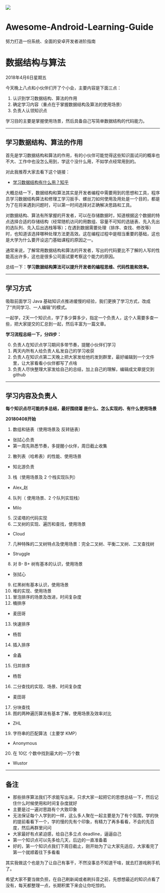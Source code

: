 
![](https://avatars3.githubusercontent.com/u/32798425?s=400&u=e2ad1a5a21fc71ff2f8511866395beca599656f9&v=4)

# Awesome-Android-Learning-Guide

努力打造一份系统、全面的安卓开发者进阶指南

# 数据结构与算法

2018年4月6日星期五

今天晚上八点和小伙伴们开了个小会，主要内容是下面三点：

1. 认识到学习数据结构、算法的作用
2. 确定学习内容（重点在于掌握数据结构及算法的使用场景）
3. 负责人认领知识点

学习目的主要是掌握使用场景，然后具备自己写简单数据结构的代码能力。

------

## 学习数据结构、算法的作用

首先是学习数据结构和算法的作用，有的小伙伴可能觉得这些知识面试问的概率也不大、工作中也没怎么用到，学这个没什么用，不如学点经常用到的。

对此我推荐大家去看下这个链接：

- [学习数据结构有什么用？知乎](https://www.zhihu.com/question/29587605)

大概总结一下，数据结构和算法其实是开发者编程中需要用到的思想和工具，程序员学习数据结构算法和修理工学习扳手、螺丝刀如何使用及用处是一个目的，都是为了在将来遇到问题时，可以第一时间选择对正确解决思路和工具。

对数据结构、算法有所掌握的开发者，可以在存储数据时，知道根据这个数据的特点选择合适的存储结构（经常随机访问的用数组、容量不可知的选链表、先入先出的选队列、先入后出选栈等等）；在遇到数据需要处理（排序、查找、修改等）时，也知道该选择哪种处理方法更高效。这在编程过程中是相当重要的基础，这也是大学为什么要开设这门基础课程的原因之一。

通常来说，了解常用数据结构和算法的开发者，写出的代码要比不了解的人写的性能高出许多，这也是很多公司面试要考察这个能力的原因。

总结一下：**学习数据结构算法可以提升开发者的编程思维、代码性能和效率。**

------

## 学习方式

吸取前面学习 Java 基础知识点推进缓慢的经验，我们更换了学习方式，改成了“共同学习、一人编辑”的模式。

一起学，2天一个知识点，学了多少算多少，指定一个负责人，这个人需要多查一些，把大家提交的汇总到一起，然后丰富为一篇文章。


**学习流程总结一下，分四步：**

0. 负责人在知识点学习期间多带节奏，提醒小伙伴们学习
1. 两天内所有人给负责人私发自己的学习收获
2. 负责人在知识点第二天晚上把大家发给他的发到群里，最好编辑到一个文件里，让大家看看小伙伴都写了点啥
3. 负责人尽快整理大家发给自己的总结，加上自己的理解，编辑成文章提交到 github

-----------------------

## 学习内容及负责人

**每个知识点尽可能的多总结，最好围绕着 是什么、怎么实现的、有什么使用场景**

**20180408开始**

1. 数组和链表（使用场景及 反转链表）
 - 张拭心负责
 - 第一周先熟悉节奏，多提醒小伙伴，周日截止收集
2. 散列表（哈希表）的性能、使用场景
 - 知北游负责
3. 栈（使用场景及 2 个栈实现队列）
 - Alex_赵
4. 队列（ 使用场景、2 个队列实现栈）
 - Milo
5. 汉诺塔的代码实现
6. 二叉树的实现、遍历和查找，使用场景
 - Cloud
7. 几种特殊的二叉树特点及使用场景：完全二叉树、平衡二叉树、二叉查找树
 - Struggle
8. 对 B- B+ 树有基本的认识，使用场景
 - 张拭心
9. 红黑树有基本认识，使用场景
10. 堆的实现、使用场景
11. 冒泡排序的场景及改进，时间复杂度
12. 桶排序
 - 麦田哥
13. 快速排序
 - 杨哲
14. 插入排序
 - 金鑫
15. 归并排序
 - 杨哲
16. 二分查找的实现、场景、时间复杂度
 - 麦田哥
17. 分块查找
18. 图的两种遍历算法有基本了解，使用场景及效率对比
 - ZHL
19. 字符串的匹配算法（主要学 KMP）
 - Anonymous
20. 在 10亿 个数中找到最大的一万个数
 - Wustor

-----

## 备注

- 那些排序算法我们不求能写出来，只求大家一起把它的思想总结一下，然后记住什么时候使用和时间复杂度就好
- 主要是过一遍对思路有个大致印象
- 无法保证每个人学到的一样，这么多人聚在一起主要是为了有个氛围，学的快的提前看看下一个，学的慢的先有个印象，有精力了再多看看，不会的先百度，然后再群里问问
- 大家最好有点紧迫感，给自己多立点 deadline，逼逼自己
- 第一个知识点可以先多给几天，后边的一直准备着
- 好的，第一个知识点我们下周日截止，刚开始为了让大家先适应，大家看完了第一个就顺着往下多看看


其实我做这个也是为了让自己有事干，不然没事总不知道干啥，就去打游戏刷手机了。

希望大家不要当做负担，在自己刷新闻或者刷抖音之前，先想想最近的知识点看了没有，每天都整理一点，长期积累下来会让你吃惊的。


